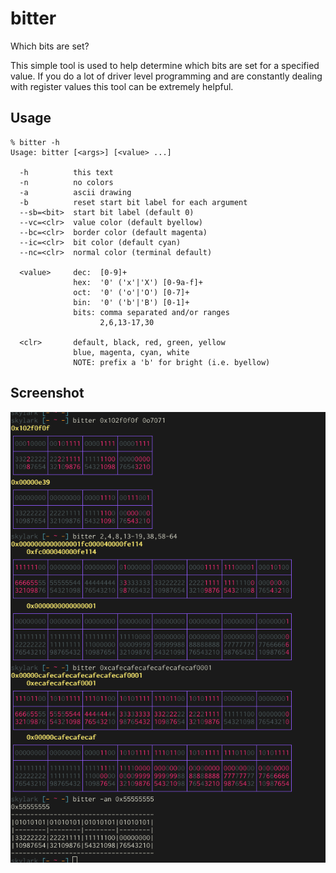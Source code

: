 bitter
======

Which bits are set?

This simple tool is used to help determine which bits are set for a specified
value. If you do a lot of driver level programming and are constantly dealing
with register values this tool can be extremely helpful.


Usage
-----

    % bitter -h
    Usage: bitter [<args>] [<value> ...]

      -h          this text
      -n          no colors
      -a          ascii drawing
      -b          reset start bit label for each argument
      --sb=<bit>  start bit label (default 0)
      --vc=<clr>  value color (default byellow)
      --bc=<clr>  border color (default magenta)
      --ic=<clr>  bit color (default cyan)
      --nc=<clr>  normal color (terminal default)

      <value>     dec:  [0-9]+
                  hex:  '0' ('x'|'X') [0-9a-f]+
                  oct:  '0' ('o'|'O') [0-7]+
                  bin:  '0' ('b'|'B') [0-1]+
                  bits: comma separated and/or ranges
                        2,6,13-17,30

      <clr>       default, black, red, green, yellow
                  blue, magenta, cyan, white
                  NOTE: prefix a 'b' for bright (i.e. byellow)

Screenshot
----------

![bitter](https://github.com/insanum/bitter/raw/master/docs/bitter.png)

